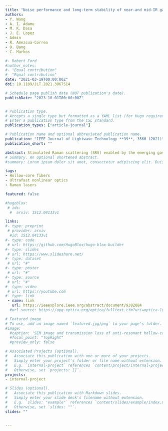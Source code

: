 ```yaml
---
title: "Noise performance and long-term stability of near-and mid-IR gas-filled fiber Raman lasers"
authors:
- Y. Wang
- A. I. Adamu
- M. K. Dasa
- J. E. Lopez
- Admin
- R. Amezcua-Correa
- O. Bang
- C. Markos

#- Robert Ford
#author_notes:
#- "Equal contribution"
#- "Equal contribution"
date: "2021-03-19T00:00:00Z"
doi: 10.1109/JLT.2021.3067514

# Schedule page publish date (NOT publication's date).
publishDate: "2023-10-01T00:00:00Z"


# Publication type.
# Accepts a single type but formatted as a YAML list (for Hugo requirements).
# Enter a publication type from the CSL standard.
publication_types: ["article-journal"]

# Publication name and optional abbreviated publication name.
publication: "IEEE Journal of Lightwave Technology **39**, 3560 (2021)"
publication_short: ""

abstract: Stimulated Raman scattering (SRS) enabled by the emerging gas-filled low-loss anti-resonant hollow-core fiber (ARHCF) technology opens up a competitive way towards the development of novel lasers in the molecular fingerprint region. In this article, the characteristics of noise and long-term stability of near- and mid-infrared (near-IR and mid-IR) gas-filled fiber Raman lasers have been investigated for the first time. The results reveal that an increase in Raman pulse energy is associated with a decrease in noise, and that the relative pulse peak intensity noise (RIN) is always lower than the relative pulse energy noise (REN). We also demonstrate that long-term drift of the pulse energy and peak power are directly linked with the high amount of heat release during the Raman Stokes generation. The demonstrated noise and long-term stability performance provide necessary references for potential spectroscopic applications as well as further improvements of the emerging IR gas-filled ARHCF Raman laser technology.
# Summary. An optional shortened abstract.
#summary: Lorem ipsum dolor sit amet, consectetur adipiscing elit. Duis posuere tellus ac convallis placerat. Proin tincidunt magna sed ex sollicitudin condimentum.

tags:
- Hollow-core fibers
- Ultrafast nonlinear optics
- Raman lasers

featured: false

#hugoblox:
 # ids:
  #  arxiv: 1512.04133v1

links:
#- type: preprint
 # provider: arxiv
  #id: 1512.04133v1
#- type: code
 # url: https://github.com/HugoBlox/hugo-blox-builder
#- type: slides
 # url: https://www.slideshare.net/
#- type: dataset
 # url: "#"
#- type: poster
 # url: "#"
#- type: source
 # url: "#"
#- type: video
 # url: https://youtube.com
#- type: link
 - name: link
   url: https://ieeexplore.ieee.org/abstract/document/9382084
  #url_source: https://opg.optica.org/optica/fulltext.cfm?uri=optica-10-10-1253

# Featured image
# To use, add an image named `featured.jpg/png` to your page's folder. 
#image:
  #caption: 'SEM image and transmission loss of anti-resonant hollow-core fiber'
  #focal_point: "TopRight"
  #preview_only: false

# Associated Projects (optional).
#   Associate this publication with one or more of your projects.
#   Simply enter your project's folder or file name without extension.
#   E.g. `internal-project` references `content/project/internal-project/index.md`.
#   Otherwise, set `projects: []`.
projects:
- internal-project

# Slides (optional).
#   Associate this publication with Markdown slides.
#   Simply enter your slide deck's filename without extension.
#   E.g. `slides: "example"` references `content/slides/example/index.md`.
#   Otherwise, set `slides: ""`.
slides: ""


---
```

